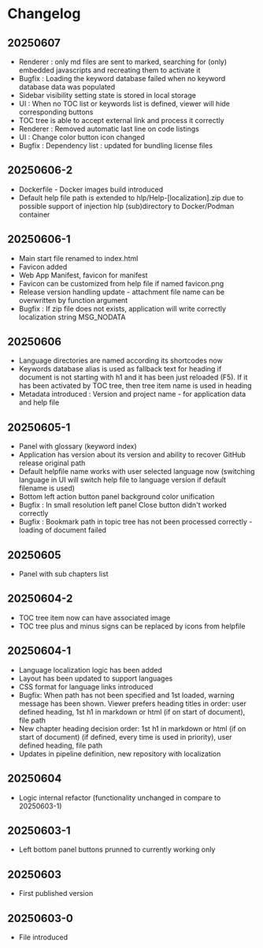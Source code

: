 # Changelog

## 20250607
- Renderer : only md files are sent to marked, searching for (only) embedded javascripts and recreating them to activate it
- Bugfix : Loading the keyword database failed when no keyword database data was populated
- Sidebar visibility setting state is stored in local storage
- UI : When no TOC list or keywords list is defined, viewer will hide corresponding buttons
- TOC tree is able to accept external link and process it correctly
- Renderer : Removed automatic last line on code listings
- UI : Change color button icon changed
- Bugfix : Dependency list : updated for bundling license files

## 20250606-2
- Dockerfile - Docker images build introduced
- Default help file path is extended to hlp/Help-[localization].zip due to possible support of injection hlp (sub)directory to Docker/Podman container

## 20250606-1
- Main start file renamed to index.html
- Favicon added
- Web App Manifest, favicon for manifest
- Favicon can be customized from help file if named favicon.png
- Release version handling update - attachment file name can be overwritten by function argument
- Bugfix : If zip file does not exists, application will write correctly localization string MSG_NODATA

## 20250606
- Language directories are named according its shortcodes now
- Keywords database alias is used as fallback text for heading if document is not starting with h1 and it has been just reloaded (F5). If it has been activated by TOC tree, then tree item name is used in heading
- Metadata introduced : Version and project name - for application data and help file

## 20250605-1
- Panel with glossary (keyword index)
- Application has version about its version and ability to recover GitHub release original path
- Default helpfile name works with user selected language now (switching language in UI will switch help file to language version if default filename is used)
- Bottom left action button panel background color unification
- Bugfix : In small resolution left panel Close button didn't worked correctly
- Bugfix : Bookmark path in topic tree has not been processed correctly - loading of document failed

## 20250605
- Panel with sub chapters list

## 20250604-2
- TOC tree item now can have associated image
- TOC tree plus and minus signs can be replaced by icons from helpfile

## 20250604-1
- Language localization logic has been added
- Layout has been updated to support languages
- CSS format for language links introduced
- Bugfix: When path has not been specified and 1st loaded, warning message has been shown. Viewer prefers heading titles in order: user defined heading, 1st h1 in markdown or html (if on start of document), file path
- New chapter heading decision order: 1st h1 in markdown or html (if on start of document) (if defined, every time is used in priority), user defined heading, file path
- Updates in pipeline definition, new repository with localization

## 20250604
- Logic internal refactor (functionality unchanged in compare to 20250603-1)

## 20250603-1
- Left bottom panel buttons prunned to currently working only

## 20250603
- First published version

## 20250603-0
- File introduced
